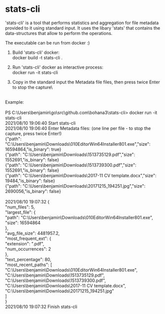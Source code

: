 # stats-cli

'stats-cli' is a tool that performs statistics and aggregation for file metadata provided to it using standard input.
It uses the libary 'stats' that contains the data-structures that allow to perform the operations.

The executable can be run from docker :)

1. Build 'stats-cli' docker:\
   docker build -t stats-cli .
   
2. Run 'stats-cli' docker as interactive process:\
   docker run -it stats-cli

3. Copy in the standard input the Metadata file files, then press twice Enter to stop the capture\

\
Example:\
\
PS C:\Users\benjamin\go\src\github.com\bohana3\stats-cli> docker run -it stats-cli\
2021/08/10 19:06:40 Start stats-cli\
2021/08/10 19:06:40 Enter Metadata files: (one line per file - to stop the capture, press twice Enter!)\
{"path": "C:\\Users\\benjamin\\Downloads\\010EditorWin64Installer801.exe","size": 16594864,"is_binary": true}\
{"path": "C:\\Users\\benjamin\\Downloads\\1513735129.pdf","size": 1552691,"is_binary": false}\
{"path": "C:\\Users\\benjamin\\Downloads\\1513739300.pdf","size": 1552691,"is_binary": false}\
{"path": "C:\\Users\\benjamin\\Downloads\\2017-11 CV template.docx","size": 19484,"is_binary": false}\
{"path": "C:\\Users\\benjamin\\Downloads\\20171215_194251.jpg","size": 2690056,"is_binary": false}\
\
2021/08/10 19:07:32 {\
  "num_files": 5,\
  "largest_file": {\
    "path": "C:\\Users\\benjamin\\Downloads\\010EditorWin64Installer801.exe",\
    "size": 16594864\
  },\
  "avg_file_size": 4481957.2,\
  "most_frequent_ext": {\
    "extension": ".pdf",\
    "num_occurrences": 2\
  },\
  "text_percentage": 80,\
  "most_recent_paths": [\
    "C:\\Users\\benjamin\\Downloads\\010EditorWin64Installer801.exe",\
    "C:\\Users\\benjamin\\Downloads\\1513735129.pdf",\
    "C:\\Users\\benjamin\\Downloads\\1513739300.pdf",\
    "C:\\Users\\benjamin\\Downloads\\2017-11 CV template.docx",\
    "C:\\Users\\benjamin\\Downloads\\20171215_194251.jpg"\
  ]\
}\
2021/08/10 19:07:32 Finish stats-cli
